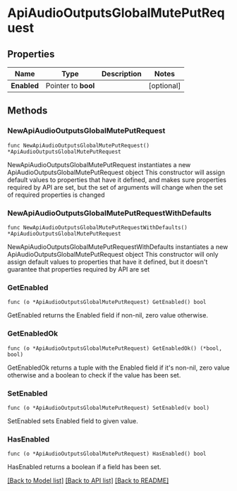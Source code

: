 # ApiAudioOutputsGlobalMutePutRequest

## Properties

Name | Type | Description | Notes
------------ | ------------- | ------------- | -------------
**Enabled** | Pointer to **bool** |  | [optional] 

## Methods

### NewApiAudioOutputsGlobalMutePutRequest

`func NewApiAudioOutputsGlobalMutePutRequest() *ApiAudioOutputsGlobalMutePutRequest`

NewApiAudioOutputsGlobalMutePutRequest instantiates a new ApiAudioOutputsGlobalMutePutRequest object
This constructor will assign default values to properties that have it defined,
and makes sure properties required by API are set, but the set of arguments
will change when the set of required properties is changed

### NewApiAudioOutputsGlobalMutePutRequestWithDefaults

`func NewApiAudioOutputsGlobalMutePutRequestWithDefaults() *ApiAudioOutputsGlobalMutePutRequest`

NewApiAudioOutputsGlobalMutePutRequestWithDefaults instantiates a new ApiAudioOutputsGlobalMutePutRequest object
This constructor will only assign default values to properties that have it defined,
but it doesn't guarantee that properties required by API are set

### GetEnabled

`func (o *ApiAudioOutputsGlobalMutePutRequest) GetEnabled() bool`

GetEnabled returns the Enabled field if non-nil, zero value otherwise.

### GetEnabledOk

`func (o *ApiAudioOutputsGlobalMutePutRequest) GetEnabledOk() (*bool, bool)`

GetEnabledOk returns a tuple with the Enabled field if it's non-nil, zero value otherwise
and a boolean to check if the value has been set.

### SetEnabled

`func (o *ApiAudioOutputsGlobalMutePutRequest) SetEnabled(v bool)`

SetEnabled sets Enabled field to given value.

### HasEnabled

`func (o *ApiAudioOutputsGlobalMutePutRequest) HasEnabled() bool`

HasEnabled returns a boolean if a field has been set.


[[Back to Model list]](../README.md#documentation-for-models) [[Back to API list]](../README.md#documentation-for-api-endpoints) [[Back to README]](../README.md)


